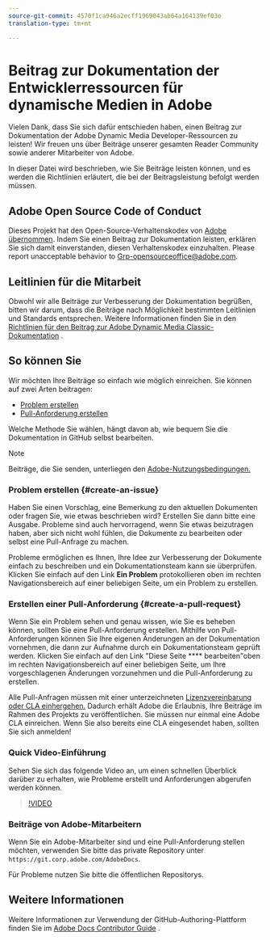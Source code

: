 ```yaml
---
source-git-commit: 4570f1ca946a2ecff1969043ab64a164139ef03e
translation-type: tm+mt

---
```

# Beitrag zur Dokumentation der Entwicklerressourcen für dynamische Medien in Adobe

Vielen Dank, dass Sie sich dafür entschieden haben, einen Beitrag zur Dokumentation der Adobe Dynamic Media Developer-Ressourcen zu leisten! Wir freuen uns über Beiträge unserer gesamten Reader Community sowie anderer Mitarbeiter von Adobe.

In dieser Datei wird beschrieben, wie Sie Beiträge leisten können, und es werden die Richtlinien erläutert, die bei der Beitragsleistung befolgt werden müssen.

## Adobe Open Source Code of Conduct

Dieses Projekt hat den Open-Source-Verhaltenskodex von [Adobe übernommen](code-of-conduct.md). Indem Sie einen Beitrag zur Dokumentation leisten, erklären Sie sich damit einverstanden, diesen Verhaltenskodex einzuhalten. Please report unacceptable behavior to [Grp-opensourceoffice@adobe.com](mailto:Grp-opensourceoffice@adobe.com).

## Leitlinien für die Mitarbeit

Obwohl wir alle Beiträge zur Verbesserung der Dokumentation begrüßen, bitten wir darum, dass die Beiträge nach Möglichkeit bestimmten Leitlinien und Standards entsprechen. Weitere Informationen finden Sie in den [Richtlinien für den Beitrag zur Adobe Dynamic Media Classic-Dokumentation](guidelines.md) .

## So können Sie

Wir möchten Ihre Beiträge so einfach wie möglich einreichen. Sie können auf zwei Arten beitragen:

* [Problem erstellen](#create-an-issue)
* [Pull-Anforderung erstellen](#create-a-pull-request)

Welche Methode Sie wählen, hängt davon ab, wie bequem Sie die Dokumentation in GitHub selbst bearbeiten.

>[!NOTE]
>
>Beiträge, die Sie senden, unterliegen den [Adobe-Nutzungsbedingungen.](https://www.adobe.com/legal/terms.html)

### Problem erstellen {#create-an-issue}

Haben Sie einen Vorschlag, eine Bemerkung zu den aktuellen Dokumenten oder fragen Sie, wie etwas beschrieben wird? Erstellen Sie dann bitte eine Ausgabe. Probleme sind auch hervorragend, wenn Sie etwas beizutragen haben, aber sich nicht wohl fühlen, die Dokumente zu bearbeiten oder selbst eine Pull-Anfrage zu machen.

Probleme ermöglichen es Ihnen, Ihre Idee zur Verbesserung der Dokumente einfach zu beschreiben und ein Dokumentationsteam kann sie überprüfen. Klicken Sie einfach auf den Link **Ein Problem** protokollieren oben im rechten Navigationsbereich auf einer beliebigen Seite, um ein Problem zu erstellen.

### Erstellen einer Pull-Anforderung {#create-a-pull-request}

Wenn Sie ein Problem sehen und genau wissen, wie Sie es beheben können, sollten Sie eine Pull-Anforderung erstellen. Mithilfe von Pull-Anforderungen können Sie Ihre eigenen Änderungen an der Dokumentation vornehmen, die dann zur Aufnahme durch ein Dokumentationsteam geprüft werden. Klicken Sie einfach auf den Link &quot;Diese Seite **** bearbeiten&quot;oben im rechten Navigationsbereich auf einer beliebigen Seite, um Ihre vorgeschlagenen Änderungen vorzunehmen und die Pull-Anforderung zu erstellen.

Alle Pull-Anfragen müssen mit einer unterzeichneten [Lizenzvereinbarung oder CLA einhergehen.](https://opensource.adobe.com/cla.html)  Dadurch erhält Adobe die Erlaubnis, Ihre Beiträge im Rahmen des Projekts zu veröffentlichen. Sie müssen nur einmal eine Adobe CLA einreichen. Wenn Sie also bereits eine CLA eingesendet haben, sollten Sie sich anmelden!

### Quick Video-Einführung

Sehen Sie sich das folgende Video an, um einen schnellen Überblick darüber zu erhalten, wie Probleme erstellt und Anforderungen abgerufen werden können.

>[!VIDEO](https://video.tv.adobe.com/v/27069)

### Beiträge von Adobe-Mitarbeitern

Wenn Sie ein Adobe-Mitarbeiter sind und eine Pull-Anforderung stellen möchten, verwenden Sie bitte das private Repository unter `https://git.corp.adobe.com/AdobeDocs`.

Für Probleme nutzen Sie bitte die öffentlichen Repositorys.

## Weitere Informationen

Weitere Informationen zur Verwendung der GitHub-Authoring-Plattform finden Sie im [Adobe Docs Contributor Guide](https://docs.adobe.com/help/en/contributor/contributor-guide/introduction.html) .